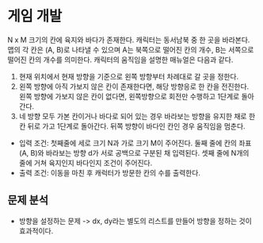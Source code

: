 # 게임 개발

N x M 크기의 칸에 육지와 바다가 존재한다. 캐릭터는 동서남북 중 한 곳을 바라본다. 맵의 각 칸은 (A, B)로 나타낼 수 있으며 A는 북쪽으로 떨어진 칸의 개수, B는 서쪽으로 떨어진 칸의 개수를 의미한다. 캐릭터의 움직임을 설명한 매뉴얼은 다음과 같다.
1. 현재 위치에서 현재 방향을 기준으로 왼쪽 방향부터 차례대로 갈 곳을 정한다.
2. 왼쪽 방향에 아직 가보지 않은 칸이 존재한다면, 해당 방향응로 한 칸을 전진한다. 왼쪽 방향에 가보지 않은 칸이 없다면, 왼쪽방향으로 회전만 수행하고 1단계로 돌아간다. 
3. 네 방향 모두 가본 칸이거나 바다로 되어 있는 경우 바라보는 방향을 유지한 채로 한 칸 뒤로 가고 1단계로 돌아간다. 뒤쪽 방향이 바다인 칸인 경우 움직임을 멈춘다. 

* 입력 조건: 첫째줄에 세로 크기 N과 가로 크기 M이 주어진다. 둘째 줄에 칸의 좌표 (A, B)와 바라보는 방향 d가 서로 공백으로 구분된 채 입력된다. 셋째 줄에 
N개의 줄에 거쳐 육지인지 바다인지 조건이 주어진다. 
* 출력 조건: 이동을 마친 후 캐럭터가 방문한 칸의 수를 출력한다. 

## 문제 분석
* 방향을 설정하는 문제 -> dx, dy라는 별도의 리스트를 만들어 방향을 정하는 것이 효과적이다. 
